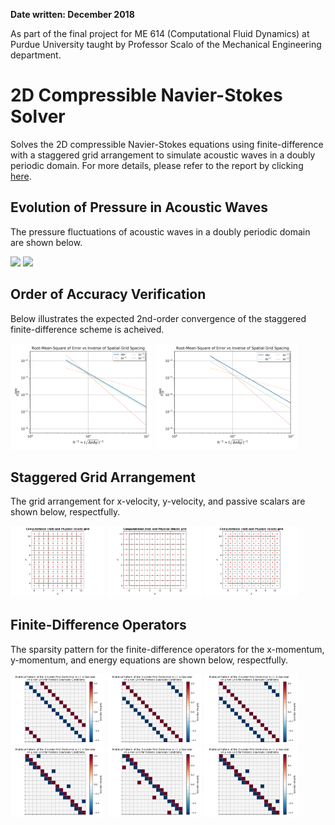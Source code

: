 **Date written: December 2018**

As part of the final project for ME 614 (Computational Fluid Dynamics) at Purdue University taught by Professor Scalo of the Mechanical Engineering department. 

# 2D Compressible Navier-Stokes Solver

Solves the 2D compressible Navier-Stokes equations using finite-difference with a staggered grid arrangement to simulate acoustic waves in a doubly periodic domain. For more details, please refer to the report by clicking <a href="https://drive.google.com/file/d/1qocItR1IN5ylLHkofGhHvIjnUkgmUOeU/view?usp=sharing" target="_blank">here</a>.

## Evolution of Pressure in Acoustic Waves

The pressure fluctuations of acoustic waves in a doubly periodic domain are shown below.

<img src="https://raw.githubusercontent.com/jbrillon/2D-compressible-Navier-Stokes/master/Figures/PressureContour/DoublyPeriodic/pressure_CFL075_with_HT_and_viscous.gif" width="45%"></img>
<img src="https://raw.githubusercontent.com/jbrillon/2D-compressible-Navier-Stokes/master/Figures/PressureSlice/DoublyPeriodic/pressureSlice_CFL075_with_HT_and_viscous.gif" width="45%"></img>

## Order of Accuracy Verification

Below illustrates the expected 2nd-order convergence of the staggered finite-difference scheme is acheived. 

<img src="https://raw.githubusercontent.com/jbrillon/2D-compressible-Navier-Stokes/master/Figures/OoA/DoublyPeriodic/RMS_error_euler_x_ymomentum.png" width="45%"></img>
<img src="https://raw.githubusercontent.com/jbrillon/2D-compressible-Navier-Stokes/master/Figures/OoA/DoublyPeriodic/RMS_error_euler_y_xmomentum.png" width="45%"></img>

## Staggered Grid Arrangement

The grid arrangement for x-velocity, y-velocity, and passive scalars are shown below, respectfully. 

<img src="https://raw.githubusercontent.com/jbrillon/2D-compressible-Navier-Stokes/master/Figures/GRID/grid_x-velocity.png" width="30%"></img>
<img src="https://raw.githubusercontent.com/jbrillon/2D-compressible-Navier-Stokes/master/Figures/GRID/grid_y-velocity.png" width="30%"></img>
<img src="https://raw.githubusercontent.com/jbrillon/2D-compressible-Navier-Stokes/master/Figures/GRID/grid_pressure.png" width="30%"></img>

## Finite-Difference Operators

The sparsity pattern for the finite-difference operators for the x-momentum, y-momentum, and energy equations are shown below, respectfully.

<img src="https://raw.githubusercontent.com/jbrillon/2D-compressible-Navier-Stokes/master/Figures/SPY/DoublyPeriodic/SPY_matrix_ddx_Periodic_xmomentum.png" width="30%"></img>
<img src="https://raw.githubusercontent.com/jbrillon/2D-compressible-Navier-Stokes/master/Figures/SPY/DoublyPeriodic/SPY_matrix_ddx_Periodic_ymomentum.png" width="30%"></img>
<img src="https://raw.githubusercontent.com/jbrillon/2D-compressible-Navier-Stokes/master/Figures/SPY/DoublyPeriodic/SPY_matrix_ddx_Periodic_energy.png" width="30%"></img>
<img src="https://raw.githubusercontent.com/jbrillon/2D-compressible-Navier-Stokes/master/Figures/SPY/DoublyPeriodic/SPY_matrix_ddy_Periodic_xmomentum.png" width="30%"></img>
<img src="https://raw.githubusercontent.com/jbrillon/2D-compressible-Navier-Stokes/master/Figures/SPY/DoublyPeriodic/SPY_matrix_ddy_Periodic_ymomentum.png" width="30%"></img>
<img src="https://raw.githubusercontent.com/jbrillon/2D-compressible-Navier-Stokes/master/Figures/SPY/DoublyPeriodic/SPY_matrix_ddy_Periodic_energy.png" width="30%"></img>